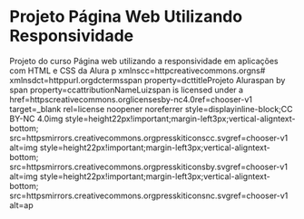 # Projeto Página Web Utilizando Responsividade
Projeto do curso Página web utilizando a responsividade em aplicações com HTML e CSS da Alura
p xmlnscc=httpcreativecommons.orgns# xmlnsdct=httppurl.orgdctermsspan property=dcttitleProjeto Aluraspan by span property=ccattributionNameLuizspan is licensed under a href=httpscreativecommons.orglicensesby-nc4.0ref=chooser-v1 target=_blank rel=license noopener noreferrer style=displayinline-block;CC BY-NC 4.0img style=height22px!important;margin-left3px;vertical-aligntext-bottom; src=httpsmirrors.creativecommons.orgpresskiticonscc.svgref=chooser-v1 alt=img style=height22px!important;margin-left3px;vertical-aligntext-bottom; src=httpsmirrors.creativecommons.orgpresskiticonsby.svgref=chooser-v1 alt=img style=height22px!important;margin-left3px;vertical-aligntext-bottom; src=httpsmirrors.creativecommons.orgpresskiticonsnc.svgref=chooser-v1 alt=ap